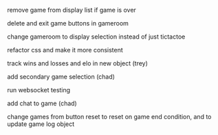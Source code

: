 
remove game from display list if game is over

delete and exit game buttons in gameroom

change gameroom to display selection instead of just tictactoe

refactor css and make it more consistent

track wins and losses and elo in new object (trey)

add secondary game selection (chad)

run websocket testing

add chat to game (chad)

change games from button reset to reset on game end condition, and to update game log object